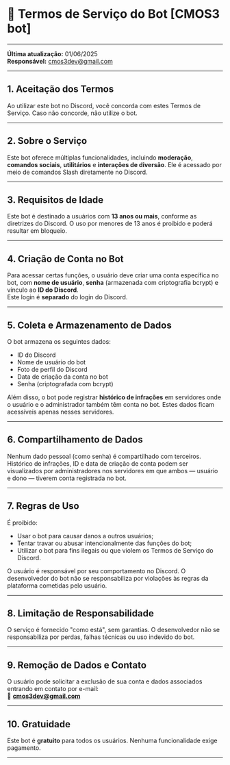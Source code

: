 # 📄 **Termos de Serviço do Bot [CMOS3 bot]**

---

**Última atualização:** 01/06/2025  
**Responsável:** cmos3dev@gmail.com

---

## 1. Aceitação dos Termos
Ao utilizar este bot no Discord, você concorda com estes Termos de Serviço. Caso não concorde, não utilize o bot.

---

## 2. Sobre o Serviço
Este bot oferece múltiplas funcionalidades, incluindo **moderação**, **comandos sociais**, **utilitários** e **interações de diversão**. Ele é acessado por meio de comandos Slash diretamente no Discord.

---

## 3. Requisitos de Idade
Este bot é destinado a usuários com **13 anos ou mais**, conforme as diretrizes do Discord. O uso por menores de 13 anos é proibido e poderá resultar em bloqueio.

---

## 4. Criação de Conta no Bot
Para acessar certas funções, o usuário deve criar uma conta específica no bot, com **nome de usuário**, **senha** (armazenada com criptografia bcrypt) e vínculo ao **ID do Discord**.  
Este login é **separado** do login do Discord.

---

## 5. Coleta e Armazenamento de Dados
O bot armazena os seguintes dados:

- ID do Discord
- Nome de usuário do bot
- Foto de perfil do Discord
- Data de criação da conta no bot
- Senha (criptografada com bcrypt)

Além disso, o bot pode registrar **histórico de infrações** em servidores onde o usuário e o administrador também têm conta no bot. Estes dados ficam acessíveis apenas nesses servidores.

---

## 6. Compartilhamento de Dados
Nenhum dado pessoal (como senha) é compartilhado com terceiros.  
Histórico de infrações, ID e data de criação de conta podem ser visualizados por administradores nos servidores em que ambos — usuário e dono — tiverem conta registrada no bot.

---

## 7. Regras de Uso
É proibido:

- Usar o bot para causar danos a outros usuários;
- Tentar travar ou abusar intencionalmente das funções do bot;
- Utilizar o bot para fins ilegais ou que violem os Termos de Serviço do Discord.

O usuário é responsável por seu comportamento no Discord. O desenvolvedor do bot não se responsabiliza por violações às regras da plataforma cometidas pelo usuário.

---

## 8. Limitação de Responsabilidade
O serviço é fornecido "como está", sem garantias. O desenvolvedor não se responsabiliza por perdas, falhas técnicas ou uso indevido do bot.

---

## 9. Remoção de Dados e Contato
O usuário pode solicitar a exclusão de sua conta e dados associados entrando em contato por e-mail:  
📩 **cmos3dev@gmail.com**

---

## 10. Gratuidade
Este bot é **gratuito** para todos os usuários. Nenhuma funcionalidade exige pagamento.

---
